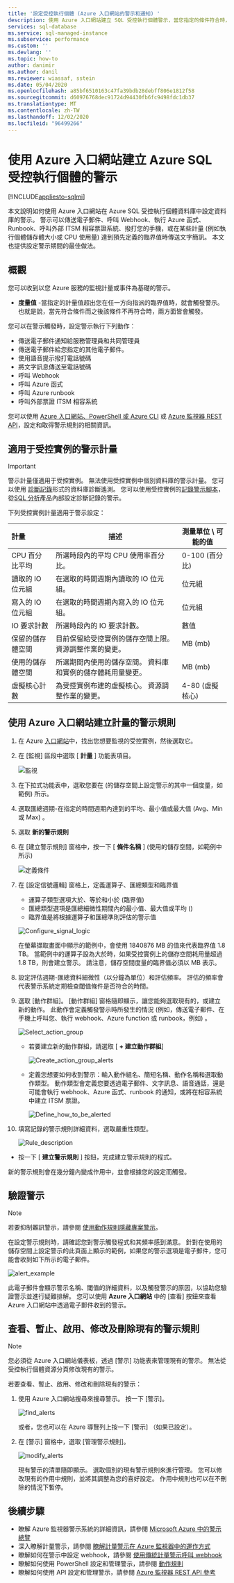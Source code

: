 ```yaml
---
title: '設定受控執行個體 (Azure 入口網站的警示和通知) '
description: 使用 Azure 入口網站建立 SQL 受控執行個體警示，當您指定的條件符合時，就會觸發通知或自動化。
services: sql-database
ms.service: sql-managed-instance
ms.subservice: performance
ms.custom: ''
ms.devlang: ''
ms.topic: how-to
author: danimir
ms.author: danil
ms.reviewer: wiassaf, sstein
ms.date: 05/04/2020
ms.openlocfilehash: a85bf6510163c47fa39bdb28debff806e1812f58
ms.sourcegitcommit: d60976768dec91724d94430fb6fc9498fdc1db37
ms.translationtype: MT
ms.contentlocale: zh-TW
ms.lasthandoff: 12/02/2020
ms.locfileid: "96499266"
---
```

# <a name="create-alerts-for-azure-sql-managed-instance-using-the-azure-portal"></a>使用 Azure 入口網站建立 Azure SQL 受控執行個體的警示
[!INCLUDE[appliesto-sqlmi](../includes/appliesto-sqlmi.md)]

本文說明如何使用 Azure 入口網站在 Azure SQL 受控執行個體資料庫中設定資料庫的警示。 警示可以傳送電子郵件、呼叫 Webhook、執行 Azure 函式、Runbook、呼叫外部 ITSM 相容票證系統、撥打您的手機，或在某些計量 (例如執行個體儲存體大小或 CPU 使用量) 達到預先定義的臨界值時傳送文字簡訊。 本文也提供設定警示期間的最佳做法。


## <a name="overview"></a>概觀

您可以收到以您 Azure 服務的監視計量或事件為基礎的警示。

* **度量值** -當指定的計量值超出您在任一方向指派的臨界值時，就會觸發警示。 也就是說，當先符合條件而之後該條件不再符合時，兩方面皆會觸發。

您可以在警示觸發時，設定警示執行下列動作︰

* 傳送電子郵件通知給服務管理員和共同管理員
* 傳送電子郵件給您指定的其他電子郵件。
* 使用語音提示撥打電話號碼
* 將文字訊息傳送至電話號碼
* 呼叫 Webhook
* 呼叫 Azure 函式
* 呼叫 Azure runbook
* 呼叫外部票證 ITSM 相容系統

您可以使用 [Azure 入口網站、PowerShell 或 Azure CLI](../../azure-monitor/platform/alerts-classic-portal.md) 或 [Azure 監視器 REST API](/rest/api/monitor/alertrules)，設定和取得警示規則的相關資訊。 

## <a name="alerting-metrics-available-for-managed-instance"></a>適用于受控實例的警示計量

> [!IMPORTANT]
> 警示計量僅適用于受控實例。 無法使用受控實例中個別資料庫的警示計量。 您可以使用 [診斷記錄](../database/metrics-diagnostic-telemetry-logging-streaming-export-configure.md#diagnostic-telemetry-for-export)形式的資料庫診斷遙測。 您可以使用受控實例的[記錄警示腳本](../../azure-monitor/insights/azure-sql.md#creating-alerts-for-sql-managed-instance)，從[SQL 分析](../../azure-monitor/insights/azure-sql.md)產品內部設定診斷記錄的警示。

下列受控實例計量適用于警示設定：

| 計量 | 描述 | 測量單位 \ 可能的值 |
| :--------- | --------------------- | ----------- |
| CPU 百分比平均 | 所選時段內的平均 CPU 使用率百分比。 | 0-100 (百分比)  |
| 讀取的 IO 位元組 | 在選取的時間週期內讀取的 IO 位元組。 | 位元組 |
| 寫入的 IO 位元組 | 在選取的時間週期內寫入的 IO 位元組。 | 位元組 |
| IO 要求計數 | 所選時段內的 IO 要求計數。 | 數值 |
| 保留的儲存體空間 | 目前保留給受控實例的儲存空間上限。 資源調整作業的變更。 | MB (mb)  |
| 使用的儲存體空間 | 所選期間內使用的儲存空間。 資料庫和實例的儲存體耗用量變更。 | MB (mb)  |
| 虛擬核心計數 | 為受控實例布建的虛擬核心。 資源調整作業的變更。 | 4-80 (虛擬核心)  |

## <a name="create-an-alert-rule-on-a-metric-with-the-azure-portal"></a>使用 Azure 入口網站建立計量的警示規則

1. 在 Azure [入口網站](https://portal.azure.com/)中，找出您想要監視的受控實例，然後選取它。

2. 在 [監視] 區段中選取 [ **計量** ] 功能表項目。

   ![監視](./media/alerts-create/mi-alerting-menu-annotated.png)
  
3. 在下拉式功能表中，選取您要在 (的儲存空間上設定警示的其中一個度量，如範例) 所示。

4. 選取匯總週期-在指定的時間週期內達到的平均、最小值或最大值 (Avg、Min 或 Max) 。 

5. 選取 **新的警示規則**

6. 在 [建立警示規則] 窗格中，按一下 [ **條件名稱** ] (使用的儲存空間，如範例中所示) 

   ![定義條件](./media/alerts-create/mi-create-metrics-alert-smaller-annotated.png)

7. 在 [設定信號邏輯] 窗格上，定義運算子、匯總類型和臨界值

   * 運算子類型選項大於、等於和小於 (臨界值) 
   * 匯總類型選項是匯總細微性期間內的最小值、最大值或平均 () 
   * 臨界值是將根據運算子和匯總準則評估的警示值
   
   ![Configure_signal_logic](./media/alerts-create/mi-configure-signal-logic-annotated.png)
   
   在螢幕擷取畫面中顯示的範例中，會使用 1840876 MB 的值來代表臨界值 1.8 TB。 當範例中的運算子設為大於時，如果受控實例上的儲存空間耗用量超過 1.8 TB，則會建立警示。 請注意，儲存空間度量的臨界值必須以 MB 表示。

8. 設定評估週期-匯總資料細微性（以分鐘為單位）和評估頻率。 評估的頻率會代表警示系統定期檢查閾值條件是否符合的時間。

9. 選取 [動作群組]。 [動作群組] 窗格隨即顯示，讓您能夠選取現有的，或建立新的動作。 此動作會定義觸發警示時所發生的情況 (例如，傳送電子郵件、在手機上呼叫您、執行 webhook、Azure function 或 runbook，例如) 。

   ![Select_action_group](./media/alerts-create/mi-select-action-group-smaller-annotated.png)

   * 若要建立新的動作群組，請選取 [ **+ 建立動作群組**]

      ![Create_action_group_alerts](./media/alerts-create/mi-create-alert-action-group-smaller-annotated.png)
   
   * 定義您想要如何收到警示：輸入動作組名、簡短名稱、動作名稱和選取動作類型。 動作類型會定義您要透過電子郵件、文字訊息、語音通話，還是可能會執行 webhook、Azure 函式、runbook 的通知，或將在相容系統中建立 ITSM 票證。

      ![Define_how_to_be_alerted](./media/alerts-create/mi-add-alerts-action-group-annotated.png)

10. 填寫記錄的警示規則詳細資料，選取嚴重性類型。

      ![Rule_description](./media/alerts-create/mi-rule-details-complete-smaller-annotated.png)

   * 按一下 [ **建立警示規則** ] 按鈕，完成建立警示規則的程式。

新的警示規則會在幾分鐘內變成作用中，並會根據您的設定而觸發。

## <a name="verifying-alerts"></a>驗證警示

> [!NOTE]
> 若要抑制雜訊警示，請參閱 [使用動作規則隱藏專案警示](../../azure-monitor/platform/alerts-action-rules.md#suppression-of-alerts)。

在設定警示規則時，請確認您對警示觸發程式和其頻率感到滿意。 針對在使用的儲存空間上設定警示的此頁面上顯示的範例，如果您的警示選項是電子郵件，您可能會收到如下所示的電子郵件。

   ![alert_example](./media/alerts-create/mi-email-alert-example-smaller-annotated.png)

此電子郵件會顯示警示名稱、閾值的詳細資料，以及觸發警示的原因，以協助您驗證警示並進行疑難排解。 您可以使用 **Azure 入口網站** 中的 [查看] 按鈕來查看 Azure 入口網站中透過電子郵件收到的警示。 

## <a name="view-suspend-activate-modify-and-delete-existing-alert-rules"></a>查看、暫止、啟用、修改及刪除現有的警示規則

> [!NOTE]
> 您必須從 Azure 入口網站儀表板，透過 [警示] 功能表來管理現有的警示。 無法從受控執行個體資源分頁修改現有的警示。

若要查看、暫止、啟用、修改和刪除現有的警示：

1. 使用 Azure 入口網站搜尋來搜尋警示。 按一下 [警示]。

   ![find_alerts](./media/alerts-create/mi-manage-alerts-browse-smaller-annotated.png)

   或者，您也可以在 Azure 導覽列上按一下 [警示] （如果已設定）。

2. 在 [警示] 窗格中，選取 [管理警示規則]。

   ![modify_alerts](./media/alerts-create/mi-manage-alert-rules-smaller-annotated.png)

   現有警示的清單隨即顯示。 選取個別的現有警示規則來進行管理。 您可以修改現有的作用中規則，並將其調整為您的喜好設定。 作用中規則也可以在不刪除的情況下暫停。 

## <a name="next-steps"></a>後續步驟

* 瞭解 Azure 監視器警示系統的詳細資訊，請參閱 [Microsoft Azure 中的警示總覽](../../azure-monitor/platform/alerts-overview.md)
* 深入瞭解計量警示，請參閱 [瞭解計量警示在 Azure 監視器中的運作方式](../../azure-monitor/platform/alerts-metric-overview.md)
* 瞭解如何在警示中設定 webhook，請參閱 [使用傳統計量警示呼叫 webhook](../../azure-monitor/platform/alerts-webhooks.md)
* 瞭解如何使用 PowerShell 設定和管理警示，請參閱 [動作規則](/powershell/module/az.monitor/add-azmetricalertrulev2)
* 瞭解如何使用 API 設定和管理警示，請參閱 [Azure 監視器 REST API 參考](/rest/api/monitor/)
